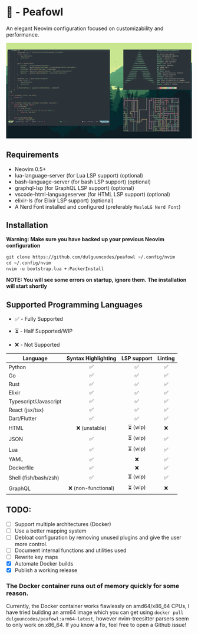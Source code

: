 # 🦚 - Peafowl

An elegant Neovim configuration focused on customizability and performance.

![golang without it's lsp](./screenshots/golang-without-lsp.png)

## Requirements

- Neovim 0.5+
- lua-language-server (for Lua LSP support) (optional)
- bash-language-server (for bash LSP support) (optional)
- graphql-lsp (for GraphQL LSP support) (optional)
- vscode-html-languageserver (for HTML LSP support) (optional)
- elixir-ls (for Elixir LSP support) (optional)
- A Nerd Font installed and configured (preferably `MesloLG Nerd Font`)

## Installation

**Warning: Make sure you have backed up your previous Neovim configuration**

```
git clone https://github.com/dulguuncodes/peafowl ~/.config/nvim
cd ~/.config/nvim
nvim -u bootstrap.lua +:PackerInstall
```

**NOTE: You will see some errors on startup, ignore them. The installation will
start shortly**

## Supported Programming Languages

- ✅ - Fully Supported

- ⏳ - Half Supported/WIP

- ❌ - Not Supported

|        Language        |     Syntax Highlighting    | LSP support | Linting |
| ---------------------- | :------------------------: | :---------: | :-----: |
| Python                 |      ✅                    | ✅          | ✅      |
| Go                     |      ✅                    | ✅          | ✅      |
| Rust                   |      ✅                    | ✅          | ✅      |
| Elixir                 |      ✅                    | ✅          | ✅      |
| Typescript/Javascript  |      ✅                    | ✅          | ✅      |
| React (jsx/tsx)        |      ✅                    | ✅          | ✅      |
| Dart/Flutter           |      ✅                    | ✅          | ✅      |
| HTML                   |      ❌ (unstable)         | ⏳ (wip)    | ❌      |
| JSON                   |      ✅                    | ⏳ (wip)    | ✅      |
| Lua                    |      ✅                    | ⏳ (wip)    | ✅      |
| YAML                   |      ✅                    | ❌          | ✅      |
| Dockerfile             |      ✅                    | ❌          | ✅      |
| Shell (fish/bash/zsh)  |      ✅                    | ⏳ (wip)    | ✅      |
| GraphQL                |      ❌ (non-functional)   | ⏳ (wip)    | ❌      |

## TODO:

- [ ] Support multiple architectures (Docker)
- [ ] Use a better mapping system
- [ ] Debloat configuration by removing unused plugins and give the user more control.
- [ ] Document internal functions and utilities used
- [ ] Rewrite key maps
- [x] Automate Docker builds
- [x] Publish a working release

### The Docker container runs out of memory quickly for some reason.

Currently, the Docker container works flawlessly on amd64/x86\_64 CPUs, I have tried
building an arm64 image which you can get using `docker pull dulguuncodes/peafowl:arm64-latest`,
however nvim-treesitter parsers seem to only work on x86\_64. If you know a fix, feel free
to open a Github issue!

